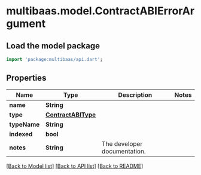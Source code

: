 # multibaas.model.ContractABIErrorArgument

## Load the model package
```dart
import 'package:multibaas/api.dart';
```

## Properties
Name | Type | Description | Notes
------------ | ------------- | ------------- | -------------
**name** | **String** |  | 
**type** | [**ContractABIType**](ContractABIType.md) |  | 
**typeName** | **String** |  | 
**indexed** | **bool** |  | 
**notes** | **String** | The developer documentation. | 

[[Back to Model list]](../README.md#documentation-for-models) [[Back to API list]](../README.md#documentation-for-api-endpoints) [[Back to README]](../README.md)


